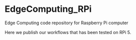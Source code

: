 # EdgeComputing_RPi
Edge Computing code repository for Raspberry Pi computer

Here we publish our workflows that has been tested on RPi 5.

